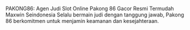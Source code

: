 PAKONG86: Agen Judi Slot Online Pakong 86 Gacor Resmi Termudah Maxwin Seindonesia
Selalu bermain judi dengan tanggung jawab, Pakong 86 berkomitmen untuk menjamin keamanan dan kesejahteraan.
